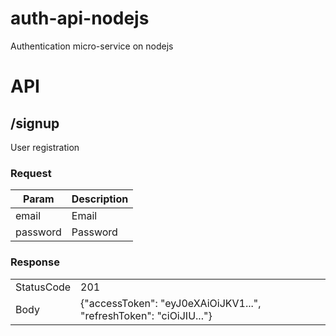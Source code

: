 # auth-api-nodejs
Authentication micro-service on nodejs
# API
## /signup
User registration
### Request
| Param    | Description |
|----------|-------------|
| email    | Email       |
| password | Password    |
### Response
|            |                                                                    |
|------------|--------------------------------------------------------------------|
| StatusCode | 201                                                                |
| Body       | {"accessToken": "eyJ0eXAiOiJKV1...", "refreshToken": "ciOiJIU..."} |

